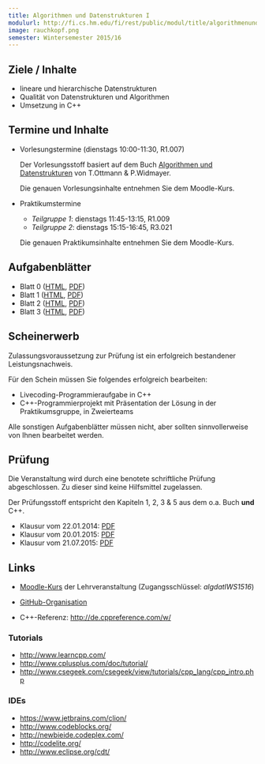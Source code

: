```yaml
---
title: Algorithmen und Datenstrukturen I
modulurl: http://fi.cs.hm.edu/fi/rest/public/modul/title/algorithmenunddatenstruktureni
image: rauchkopf.png
semester: Wintersemester 2015/16
---
```


<div class="row">
<div class="span6">

## Ziele / Inhalte

-   lineare und hierarchische Datenstrukturen
-   Qualität von Datenstrukturen und Algorithmen
-   Umsetzung in C++

## Termine und Inhalte

-   Vorlesungstermine (dienstags 10:00-11:30, R1.007)

    Der Vorlesungsstoff basiert auf dem Buch [Algorithmen und Datenstrukturen](http://link.springer.com/book/10.1007/978-3-8274-2804-2/page/1) von T.Ottmann & P.Widmayer.

    Die genauen Vorlesungsinhalte entnehmen Sie dem Moodle-Kurs.

-   Praktikumstermine

    -   *Teilgruppe 1*: dienstags 11:45-13:15, R1.009
    -   *Teilgruppe 2*: dienstags 15:15-16:45, R3.021

    Die genauen Praktikumsinhalte entnehmen Sie dem Moodle-Kurs.

## Aufgabenblätter

-   Blatt 0 ([HTML](/lectures/algdat/html/Blatt00.html),
             [PDF](/lectures/algdat/pdf/Blatt00.pdf))
-   Blatt 1 ([HTML](/lectures/algdat/html/Blatt01.html),
             [PDF](/lectures/algdat/pdf/Blatt01.pdf))
-   Blatt 2 ([HTML](/lectures/algdat/html/Blatt02.html),
             [PDF](/lectures/algdat/pdf/Blatt02.pdf))
-   Blatt 3 ([HTML](/lectures/algdat/html/Blatt03.html),
             [PDF](/lectures/algdat/pdf/Blatt03.pdf))
<!--
-   Blatt 4 ([HTML](/lectures/algdat/html/Blatt04.html),
             [PDF](/lectures/algdat/pdf/Blatt04.pdf))
-   Blatt 5 ([HTML](/lectures/algdat/html/Blatt05.html),
             [PDF](/lectures/algdat/pdf/Blatt05.pdf))
-->

</div>
<div class="span6">

## Scheinerwerb

Zulassungsvoraussetzung zur Prüfung ist ein erfolgreich bestandener Leistungsnachweis.

Für den Schein müssen Sie folgendes erfolgreich bearbeiten:

-   Livecoding-Programmieraufgabe in C++
-   C++-Programmierprojekt mit Präsentation der Lösung in der Praktikumsgruppe, in Zweierteams

Alle sonstigen Aufgabenblätter müssen nicht, aber sollten sinnvollerweise von Ihnen bearbeitet werden.

## Prüfung

Die Veranstaltung wird durch eine benotete schriftliche Prüfung abgeschlossen. Zu
dieser sind keine Hilfsmittel zugelassen.

Der Prüfungsstoff entspricht den Kapiteln 1, 2, 3 & 5 aus dem o.a. Buch **und** C++.

-   Klausur vom 22.01.2014: [PDF](/lectures/algdat/pdf/KlausurWS13.pdf)
-   Klausur vom 20.01.2015: [PDF](/lectures/algdat/pdf/KlausurWS14.pdf)
-   Klausur vom 21.07.2015: [PDF](/lectures/algdat/pdf/KlausurSS15.pdf)

## Links

-   [Moodle-Kurs](https://moodle.hm.edu/course/view.php?id=5450) der Lehrveranstaltung
    (Zugangsschlüssel: *algdatIWS1516*)

-   [GitHub-Organisation](https://github.com/algdat-15WS)

-   C++-Referenz: <http://de.cppreference.com/w/>

### Tutorials

-   <http://www.learncpp.com/>
-   <http://www.cplusplus.com/doc/tutorial/>
-   <http://www.csegeek.com/csegeek/view/tutorials/cpp_lang/cpp_intro.php>

### IDEs

-   <https://www.jetbrains.com/clion/>
-   <http://www.codeblocks.org/>
-   <http://newbieide.codeplex.com/>
-   <http://codelite.org/>
-   <http://www.eclipse.org/cdt/>

</div>
</div>
